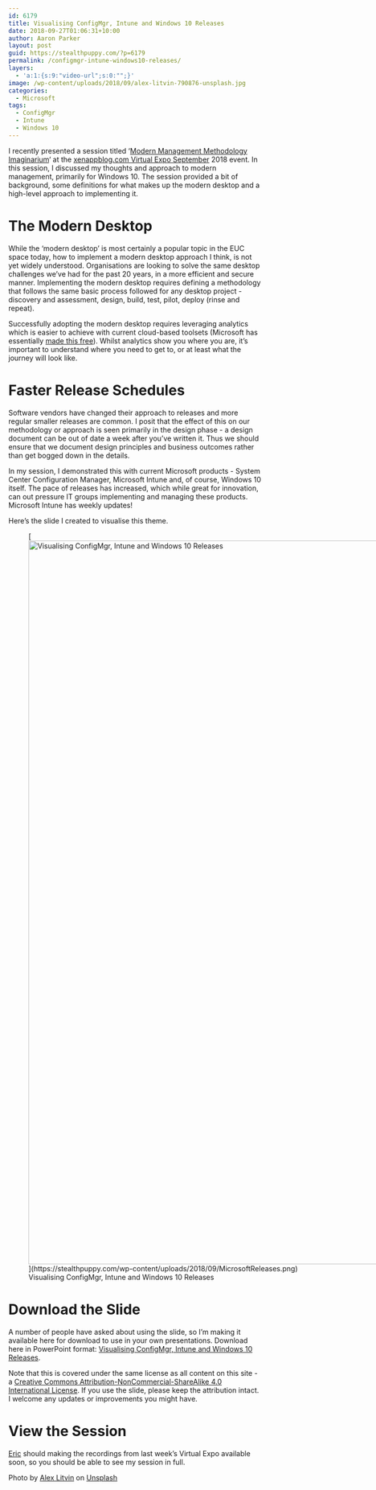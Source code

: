 ```yaml
---
id: 6179
title: Visualising ConfigMgr, Intune and Windows 10 Releases
date: 2018-09-27T01:06:31+10:00
author: Aaron Parker
layout: post
guid: https://stealthpuppy.com/?p=6179
permalink: /configmgr-intune-windows10-releases/
layers:
  - 'a:1:{s:9:"video-url";s:0:"";}'
image: /wp-content/uploads/2018/09/alex-litvin-790876-unsplash.jpg
categories:
  - Microsoft
tags:
  - ConfigMgr
  - Intune
  - Windows 10
---
```

I recently presented a session titled &#8216;[Modern Management Methodology Imaginarium](https://xenappblog.com/agenda/)&#8216; at the [xenappblog.com Virtual Expo September](https://xenapptraining.lpages.co/xbve092018/) 2018 event. In this session, I discussed my thoughts and approach to modern management, primarily for Windows 10. The session provided a bit of background, some definitions for what makes up the modern desktop and a high-level approach to implementing it.

# The Modern Desktop

While the &#8216;modern desktop&#8217; is most certainly a popular topic in the EUC space today, how to implement a modern desktop approach I think, is not yet widely understood. Organisations are looking to solve the same desktop challenges we&#8217;ve had for the past 20 years, in a more efficient and secure manner. Implementing the modern desktop requires defining a methodology that follows the same basic process followed for any desktop project - discovery and assessment, design, build, test, pilot, deploy (rinse and repeat). 

Successfully adopting the modern desktop requires leveraging analytics which is easier to achieve with current cloud-based toolsets (Microsoft has essentially [made this free](https://docs.microsoft.com/en-us/windows/deployment/update/windows-analytics-overview)). Whilst analytics show you where you are, it&#8217;s important to understand where you need to get to, or at least what the journey will look like.

# Faster Release Schedules

Software vendors have changed their approach to releases and more regular smaller releases are common. I posit that the effect of this on our methodology or approach is seen primarily in the design phase - a design document can be out of date a week after you&#8217;ve written it. Thus we should ensure that we document design principles and business outcomes rather than get bogged down in the details.

In my session, I demonstrated this with current Microsoft products - System Center Configuration Manager, Microsoft Intune and, of course, Windows 10 itself. The pace of releases has increased, which while great for innovation, can out pressure IT groups implementing and managing these products. Microsoft Intune has weekly updates!

Here&#8217;s the slide I created to visualise this theme.

<figure id="attachment_6184" aria-describedby="caption-attachment-6184" style="width: 2560px" class="wp-caption aligncenter">[<img class="size-full wp-image-6184" src="https://stealthpuppy.com/wp-content/uploads/2018/09/MicrosoftReleases.png" alt="Visualising ConfigMgr, Intune and Windows 10 Releases" width="2560" height="1440" srcset="https://stealthpuppy.com/wp-content/uploads/2018/09/MicrosoftReleases.png 2560w, https://stealthpuppy.com/wp-content/uploads/2018/09/MicrosoftReleases-150x84.png 150w, https://stealthpuppy.com/wp-content/uploads/2018/09/MicrosoftReleases-300x169.png 300w, https://stealthpuppy.com/wp-content/uploads/2018/09/MicrosoftReleases-768x432.png 768w, https://stealthpuppy.com/wp-content/uploads/2018/09/MicrosoftReleases-1024x576.png 1024w" sizes="(max-width: 2560px) 100vw, 2560px" />](https://stealthpuppy.com/wp-content/uploads/2018/09/MicrosoftReleases.png)<figcaption id="caption-attachment-6184" class="wp-caption-text">Visualising ConfigMgr, Intune and Windows 10 Releases</figcaption></figure>

# Download the Slide

A number of people have asked about using the slide, so I&#8217;m making it available here for download to use in your own presentations. Download here in PowerPoint format: [Visualising ConfigMgr, Intune and Windows 10 Releases](https://stealthpuppy.sharefile.com/d-se48ec490d4c485f8).

Note that this is covered under the same license as all content on this site - a <a href="https://creativecommons.org/licenses/by-nc-sa/4.0/" rel="license">Creative Commons Attribution-NonCommercial-ShareAlike 4.0 International License</a>. If you use the slide, please keep the attribution intact. I welcome any updates or improvements you might have.

# View the Session

[Eric](https://twitter.com/xenappblog) should making the recordings from last week&#8217;s Virtual Expo available soon, so you should be able to see my session in full.

Photo by [Alex Litvin](https://unsplash.com/photos/MAYsdoYpGuk?utm_source=unsplash&utm_medium=referral&utm_content=creditCopyText) on [Unsplash](https://unsplash.com/search/photos/projector?utm_source=unsplash&utm_medium=referral&utm_content=creditCopyText)

 